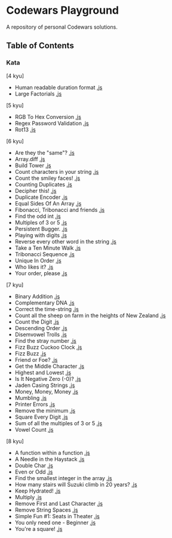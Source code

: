 # Codewars Playground

A repository of personal Codewars solutions.

## Table of Contents

### Kata

[4 kyu]

- Human readable duration format [.js](https://github.com/julienshim/Codewars-Playground/blob/master/JavaScript/4%20kyu/Human%20readable%20duration%20format.js)
- Large Factorials [.js](https://github.com/julienshim/Codewars-Playground/blob/master/JavaScript/4%20kyu/Large%20Factorials.js)

[5 kyu]

- RGB To Hex Conversion [.js](https://github.com/julienshim/Codewars-Playground/blob/master/JavaScript/5%20kyu/RGB%20To%20Hex%20Conversion.js)
- Regex Password Validation [.js](https://github.com/julienshim/Codewars-Playground/blob/master/JavaScript/5%20kyu/Regex%20Password%20Validation.js)
- Rot13 [.js](https://github.com/julienshim/Codewars-Playground/blob/master/JavaScript/5%20kyu/Rot13.js)

[6 kyu]

- Are they the "same"? [.js](https://github.com/julienshim/Codewars-Playground/blob/master/JavaScript/6%20kyu/Are%20they%20the%20same.js)
- Array.diff [.js](https://github.com/julienshim/Codewars-Playground/blob/master/JavaScript/6%20kyu/Array-diff.js)
- Build Tower [.js](https://github.com/julienshim/Codewars-Playground/blob/master/JavaScript/6%20kyu/Build%20Tower.js)
- Count characters in your string [.js](https://github.com/julienshim/Codewars-Playground/blob/master/JavaScript/6%20kyu/Count%20characters%20in%20your%20string.js)
- Count the smiley faces! [.js](https://github.com/julienshim/Codewars-Playground/blob/master/JavaScript/6%20kyu/Count%20the%20smiley%20faces.js)
- Counting Duplicates [.js](https://github.com/julienshim/Codewars-Playground/blob/master/JavaScript/6%20kyu/Counting%20Duplicates.js)
- Decipher this! [.js](https://github.com/julienshim/Codewars-Playground/blob/master/JavaScript/6%20kyu/Decipher%20this.js)
- Duplicate Encoder [.js](https://github.com/julienshim/Codewars-Playground/blob/master/JavaScript/6%20kyu/Duplicate%20Encoder.js)
- Equal Sides Of An Array [.js](https://github.com/julienshim/Codewars-Playground/blob/master/JavaScript/6%20kyu/Equal%20Sides%20Of%20An%20Array.js)
- Fibonacci, Tribonacci and friends [.js](https://github.com/julienshim/Codewars-Playground/blob/master/JavaScript/6%20kyu/Fibonacci%2C%20Tribonacci%20and%20friends.js)
- Find the odd int [.js](https://github.com/julienshim/Codewars-Playground/blob/master/JavaScript/6%20kyu/Find%20the%20odd%20int.js)
- Multiples of 3 or 5 [.js](https://github.com/julienshim/Codewars-Playground/blob/master/JavaScript/6%20kyu/Multiples%20of%203%20or%205.js)
- Persistent Bugger. [.js](https://github.com/julienshim/Codewars-Playground/blob/master/JavaScript/6%20kyu/Persistent%20Bugger.js)
- Playing with digits [.js](https://github.com/julienshim/Codewars-Playground/blob/master/JavaScript/6%20kyu/Playing%20with%20digits.js)
- Reverse every other word in the string [.js](https://github.com/julienshim/Codewars-Playground/blob/master/JavaScript/6%20kyu/Reverse%20every%20other%20word%20in%20the%20string.js)
- Take a Ten Minute Walk [.js](https://github.com/julienshim/Codewars-Playground/blob/master/JavaScript/6%20kyu/Take%20a%20Ten%20Minute%20Walk.js)
- Tribonacci Sequence [.js](https://github.com/julienshim/Codewars-Playground/blob/master/JavaScript/6%20kyu/Tribonacci%20Sequence.js)
- Unique In Order [.js](https://github.com/julienshim/Codewars-Playground/blob/master/JavaScript/6%20kyu/Unique%20In%20Order.js)
- Who likes it? [.js](https://github.com/julienshim/Codewars-Playground/blob/master/JavaScript/6%20kyu/Who%20likes%20it.js)
- Your order, please [.js](https://github.com/julienshim/Codewars-Playground/blob/master/JavaScript/6%20kyu/Your%20order%2C%20please.js)

[7 kyu]

- Binary Addition [.js](https://github.com/julienshim/Codewars-Playground/blob/master/JavaScript/7%20kyu/Binary%20Addition.js)
- Complementary DNA [.js](https://github.com/julienshim/Codewars-Playground/blob/master/JavaScript/7%20kyu/Complementary%20DNA.js)
- Correct the time-string [.js](https://github.com/julienshim/Codewars-Playground/blob/master/JavaScript/7%20kyu/Correct%20the%20time-string.js)
- Count all the sheep on farm in the heights of New Zealand [.js](https://github.com/julienshim/Codewars-Playground/blob/master/JavaScript/7%20kyu/Count%20all%20the%20sheep%20on%20farm%20in%20the%20heights%20of%20New%20Zealand.js)
- Count the Digit [.js](https://github.com/julienshim/Codewars-Playground/blob/master/JavaScript/7%20kyu/Count%20the%20Digit.js)
- Descending Order [.js](https://github.com/julienshim/Codewars-Playground/blob/master/JavaScript/7%20kyu/Descending%20Order.js)
- Disemvowel Trolls [.js](https://github.com/julienshim/Codewars-Playground/blob/master/JavaScript/7%20kyu/Disemvowel%20Trolls.js)
- Find the stray number [.js](https://github.com/julienshim/Codewars-Playground/blob/master/JavaScript/7%20kyu/Find%20the%20stray%20number.js)
- Fizz Buzz Cuckoo Clock [.js](https://github.com/julienshim/Codewars-Playground/blob/master/JavaScript/7%20kyu/Fizz%20Buzz%20Cuckoo%20Clock.js)
- Fizz Buzz [.js](https://github.com/julienshim/Codewars-Playground/blob/master/JavaScript/7%20kyu/Fizz%20Buzz.js)
- Friend or Foe? [.js](https://github.com/julienshim/Codewars-Playground/blob/master/JavaScript/7%20kyu/Friend%20or%20Foe.js)
- Get the Middle Character [.js](https://github.com/julienshim/Codewars-Playground/blob/master/JavaScript/7%20kyu/Get%20the%20Middle%20Character.js)
- Highest and Lowest [.js](https://github.com/julienshim/Codewars-Playground/blob/master/JavaScript/7%20kyu/Highest%20and%20Lowest.js)
- Is It Negative Zero (-0)? [.js](https://github.com/julienshim/Codewars-Playground/blob/master/JavaScript/7%20kyu/Is%20It%20Negative%20Zero%20-0.js)
- Jaden Casing Strings [.js](https://github.com/julienshim/Codewars-Playground/blob/master/JavaScript/7%20kyu/Jaden%20Casing%20Strings.js)
- Money, Money, Money [.js](https://github.com/julienshim/Codewars-Playground/blob/master/JavaScript/7%20kyu/Money%2C%20Money%2C%20Money.js)
- Mumbling [.js](https://github.com/julienshim/Codewars-Playground/blob/master/JavaScript/7%20kyu/Mumbling.js)
- Printer Errors [.js](https://github.com/julienshim/Codewars-Playground/blob/master/JavaScript/7%20kyu/Printer%20Errors.js)
- Remove the minimum [.js](https://github.com/julienshim/Codewars-Playground/blob/master/JavaScript/7%20kyu/Remove%20the%20minimum.js)
- Square Every Digit [.js](https://github.com/julienshim/Codewars-Playground/blob/master/JavaScript/7%20kyu/Square%20Every%20Digit.js)
- Sum of all the multiples of 3 or 5 [.js](https://github.com/julienshim/Codewars-Playground/blob/master/JavaScript/7%20kyu/Sum%20of%20all%20the%20multiples%20of%203%20or%205.js)
- Vowel Count [.js](https://github.com/julienshim/Codewars-Playground/blob/master/JavaScript/7%20kyu/Vowel%20Count.js)

[8 kyu]

- A function within a function [.js](https://github.com/julienshim/Codewars-Playground/blob/master/JavaScript/8%20kyu/A%20Needle%20in%20the%20Haystack.js)
- A Needle in the Haystack [.js](https://github.com/julienshim/Codewars-Playground/blob/master/JavaScript/8%20kyu/A%20function%20within%20a%20function.js)
- Double Char [.js](https://github.com/julienshim/Codewars-Playground/blob/master/JavaScript/8%20kyu/Double%20Char.js)
- Even or Odd [.js](https://github.com/julienshim/Codewars-Playground/blob/master/JavaScript/8%20kyu/Even%20or%20Odd.js)
- Find the smallest integer in the array [.js](https://github.com/julienshim/Codewars-Playground/blob/master/JavaScript/8%20kyu/Find%20the%20smallest%20integer%20in%20the%20array.js)
- How many stairs will Suzuki climb in 20 years? [.js](https://github.com/julienshim/Codewars-Playground/blob/master/JavaScript/8%20kyu/How%20many%20stairs%20will%20Suzuki%20climb%20in%2020%20years.js)
- Keep Hydrated! [.js](https://github.com/julienshim/Codewars-Playground/blob/master/JavaScript/8%20kyu/Keep%20Hydrated.js)
- Multiply [.js](https://github.com/julienshim/Codewars-Playground/blob/master/JavaScript/8%20kyu/Multiply.js)
- Remove First and Last Character [.js](https://github.com/julienshim/Codewars-Playground/blob/master/JavaScript/8%20kyu/Remove%20First%20and%20Last%20Character.js)
- Remove String Spaces [.js](https://github.com/julienshim/Codewars-Playground/blob/master/JavaScript/8%20kyu/Remove%20String%20Spaces.js)
- Simple Fun #1: Seats in Theater [.js](https://github.com/julienshim/Codewars-Playground/blob/master/JavaScript/8%20kyu/Simple%20Fun%201%20-%20Seats%20in%20Theater.js)
- You only need one - Beginner [.js](https://github.com/julienshim/Codewars-Playground/blob/master/JavaScript/8%20kyu/You%20only%20need%20one%20-%20Beginner.js)
- You're a square! [.js](https://github.com/julienshim/Codewars-Playground/blob/master/JavaScript/8%20kyu/You're%20a%20square.js)
